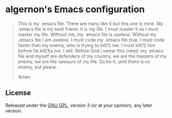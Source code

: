 algernon's Emacs configuration
==============================

> This is my .emacs file. There are many like it but this one is
> mine. My .emacs file is my best friend. It is my life. I must
> master it as I must master my life. Without me, my .emacs file is
> useless. Without my .emacs file I am useless. I must code my .emacs
> file true. I must code faster than my enemy, who is trying to
> kill(1) me. I must kill(1) him before he kill(1)s me. I will.
> Before God I swear this creed: my .emacs file and myself are
> defenders of my country, we are the masters of my enemy, we are the
> saviours of my life. So be it, until there is no enemy, but peace.
>
> Amen.

License
-------

Released under the [GNU GPL][gpl], version 3 (or at your opinion), any
later version.

 [gpl]: http://www.gnu.org/licenses/gpl.html
